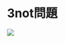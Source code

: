 <h1>3not問題</h2>

<a href="https://www.facebook.com/yoshiyasu.takefuji/posts/1369615029912331"><img src="https://gyazo.com/03e5ddd609bf392dd7ee655bc5750504.png"></a>

